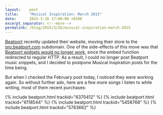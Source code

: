 ```yaml
---
layout:    post
title:     "Musical Inspiration: March 2015"
date:      2015-3-26 17:00:00 +0100
excerpt_separator: <!--more-->
permalink: /blog/2015/3/26/musical-inspiration-march-2015
---
```


[Beatport](http://pro.beatport.com) recently updated their website, moving their store to the [pro.beatport.com](http://pro.beatport.com/) subdomain. One of the side-effects of this move was that [Beatport widgets would no longer work](/2015/3/10/please-dont-stop-the-music.html), since the embed function redirected to regular HTTP. As a result, I could no longer post Beatport music snippets, and I decided to postpone Musical Inspiration posts for the time being.

<!--more-->
But when I checked the February post today, I noticed they were working again. So without further ado, here are a few more songs I listen to while writing, most of them recent purchases:

{% include beatport.html trackid="6370412" %}
{% include beatport.html trackid="6118544" %}
{% include beatport.html trackid="5458768" %}
{% include beatport.html trackid="5783662" %}